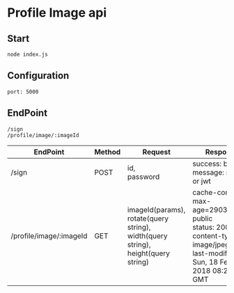 Profile Image api
===
Start
---
    node index.js
Configuration
---
    port: 5000

EndPoint
---
    /sign
    /profile/image/:imageId
|        EndPoint         | Method |            Request          |                 Response                   |
|-------------------------|--------|---------------------------- |--------------------------------------------|
|          /sign          |  POST  |       id,<br>password       | success: boolean<br>message: string or jwt |
| /profile/image/:imageId |  GET   | imageId(params),<br>rotate(query string),<br>width(query string),<br>height(query string) | cache-control: max-age=290304000, public<br>status: 200<br>content-type: image/jpeg<br>last-modified: Sun, 18 Feb 2018 08:20:39 GMT |
